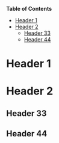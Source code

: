 **Table of Contents**

* [Header 1](#header-1)
* [Header 2](#header-2)
	* [Header 33](#header-33)
	* [Header 44](#header-44)



# Header 1

# Header 2

## Header 33

## Header 44



